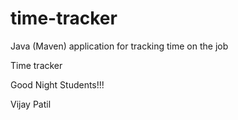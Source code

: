 # time-tracker
Java (Maven) application for tracking time on the job

Time tracker

Good Night Students!!!

Vijay Patil

